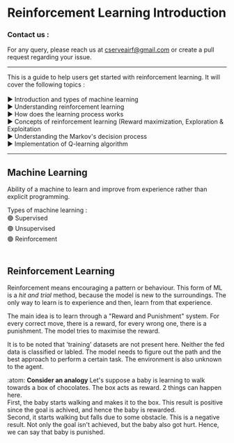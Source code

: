 # Reinforcement Learning Introduction

### Contact us :
For any query, please reach us at cserveairf@gmail.com or create a pull request regarding your issue.

***

This is a guide to help users get started with reinforcement learning. It will cover the following topics :
<br>
<br>
  ▶️ Introduction and types of machine learning<br>
  ▶️ Understanding reinforcement learning<br>
  ▶️ How does the learning process works<br>
  ▶️ Concepts of reinforcement learning (Reward maximization, Exploration & Exploitation<br>
  ▶️ Understanding the Markov's decision process<br>
  ▶️ Implementation of Q-learning algorithm
 <br>
***

## Machine Learning
Ability of a machine to learn and improve from experience rather than explicit programming.

Types of machine learning :<br>
  🟢 Supervised<br>
  🟢 Unsupervised<br>
  🟢 Reinforcement<br>
<br>

## Reinforcement Learning
Reinforcement means encouraging a pattern or behaviour. This form of ML is a _hit and trial_ method, because the model is new to the surroundings. The only way to learn is to experience and then, learn from that experience. 

The main idea is to learn through a "Reward and Punishment" system. For every correct move, there is a reward, for every wrong one, there is a punishment. The model tries to maximise the reward.

It is to be noted that 'training' datasets are not present here. Neither the fed data is classified or labled. The model needs to figure out the path and the best approach to perform a certain task. The environment is also unknown to the agent.

:atom: **Consider an analogy** Let's suppose a baby is learning to walk towards a box of chocolates. The box acts as reward. 2 things can happen here.<br>
First, the baby starts walking and makes it to the box. This result is positive since the goal is achived, and hence the baby is rewarded.<br>
Second, it starts walking but falls due to some obstacle. This is a negative result. Not only the goal isn't achieved, but the baby also got hurt. Hence, we can say that baby is punished.
